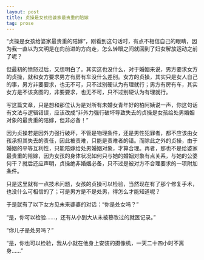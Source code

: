 ```yaml
---
layout: post
title: 贞操是女孩给婆家最贵重的陪嫁
tag: prose
---
```


“贞操是女孩给婆家最贵重的陪嫁”，刚看到这句话时，有点不相信自己的眼睛，因为我一直以为文明是在向前进的方向走，怎么转眼之间就回到了妇女解放运动之前了呢？

但最初的愤怒过后，又想明白了。其实这也没什么，对于婚姻来说，男方要求女方的贞操，就和女方要求男方有房有车没什么差别。女方的贞操，其实只是女人自己的事，男方非要要求，也无不可，只不过别硬认为有理就行；男方有房有车，其实女方是不该贪图的，非要要求，也无不可，只不过别硬认为有理就行。

写这篇文章，只是想和那位认为是对所有未婚女青年好的柏阿姨说一声，你这句话有文法与逻辑错误，应该改成“非外力强行破坏导致失去的贞操是女孩给处男婚姻对象的最贵重的陪嫁，但非必备！”

因为贞操若是因外力强行破坏，不管是物理条件，还是男性犯罪者，都不应该由女孩承担其失去的责任，因此被责难，只能是责难者的错。而除此之外的贞操，由于婚姻的平等互利性，只能陪嫁给处男婚姻对象，才算合理。再者，那也不是给婆家最贵重的陪嫁，因为女孩的身体状况如何只与她的婚姻对象有点关系，与她的公婆何干？就后还应声明，贞操绝非婚姻必备，只不过是被对方不合理要求的一项附加条件。

只是这里就有一点技术问题，女孩的贞操可以检验，当然现在有了那个修复手术，也没什么可相信的了；可是男方是不是处男，得怎么才能知道呢？

于是就有了以下女方见未来婆婆的对话：“你是处女吗？”

“是，你可以检验……，还有从小到大从未被篡改过的就医记录。”

“你儿子是处男吗？”

“是，你也可以检验，我从小就在他身上安装的摄像机，一天二十四小时不离身……”
